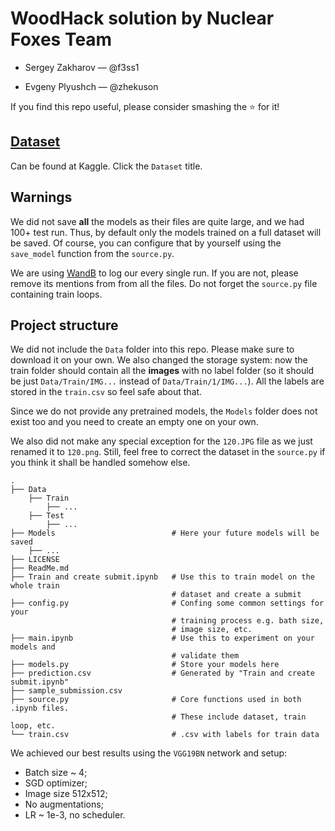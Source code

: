 # WoodHack solution by Nuclear Foxes Team

* Sergey Zakharov — @f3ss1

* Evgeny Plyushch — @zhekuson

If you find this repo useful, please consider smashing the ⭐ for it!

## [Dataset](https://www.kaggle.com/competitions/woodhack-hackathon/data)

Can be found at Kaggle. Click the `Dataset` title.

## Warnings

We did not save **all** the models as their files are quite large, and we had 100+ test run. Thus, by default
only the models trained on a full dataset will be saved. Of course, you can configure that by yourself using the 
`save_model` function from the `source.py`.

We are using [WandB](https://wandb.ai) to log our every single run. If you are not, please remove its mentions from
from all the files. Do not forget the `source.py` file containing train loops.

## Project structure

We did not include the `Data` folder into this repo. Please make sure to download it on your own.
We also changed the storage system: now the train folder should contain all the **images** with no label folder
(so it should be just `Data/Train/IMG...` instead of `Data/Train/1/IMG...`). All the labels are stored in the 
`train.csv` so feel safe about that.

Since we do not provide any pretrained models, the `Models` folder does not exist too and you need to create an
empty one on your own.

We also did not make any special exception for the `120.JPG` file as we just renamed it to
`120.png`. Still, feel free to correct the dataset in the `source.py` if you think it shall be
handled somehow else.

````
.
├── Data
    ├── Train
        ├── ...
    ├── Test
        ├── ...
├── Models                          # Here your future models will be saved
    ├── ...
├── LICENSE
├── ReadMe.md
├── Train and create submit.ipynb   # Use this to train model on the whole train
                                    # dataset and create a submit
├── config.py                       # Confing some common settings for your 
                                    # training process e.g. bath size,
                                    # image size, etc.
├── main.ipynb                      # Use this to experiment on your models and
                                    # validate them
├── models.py                       # Store your models here
├── prediction.csv                  # Generated by "Train and create submit.ipynb"           
├── sample_submission.csv
├── source.py                       # Core functions used in both .ipynb files.
                                    # These include dataset, train loop, etc.
└── train.csv                       # .csv with labels for train data
````

We achieved our best results using the `VGG19BN` network and setup:
* Batch size ~ 4;
* SGD optimizer;
* Image size 512x512;
* No augmentations;
* LR ~ 1e-3, no scheduler.